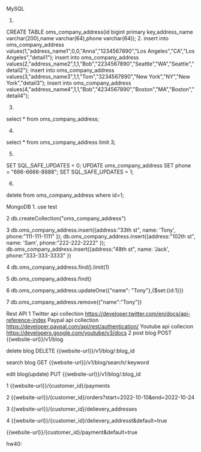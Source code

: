 MySQL

1.
CREATE TABLE oms_company_address(id bigint primary key,address_name varchar(200),name varchar(64),phone varchar(64));
2.
insert into oms_company_address values(1,"address_name1",0,0,"Anna","1234567890","Los Angeles","CA","Los Angeles","detail1"); insert into oms_company_address values(2,"address_name2",1,1,"Bob","2234567890","Seattle","WA","Seattle","detail2"); insert into oms_company_address values(3,"address_name3",1,1,"Tom","3234567890","New York","NY","New York","detail3"); insert into oms_company_address values(4,"address_name4",1,1,"Bob","4234567890","Boston","MA","Boston","detail4");

3.
select * from oms_company_address;

4.
select * from oms_company_address limit 3;

5.

SET SQL_SAFE_UPDATES = 0;
UPDATE oms_company_address SET phone = "666-6666-8888";
SET SQL_SAFE_UPDATES = 1;

6.
delete from oms_company_address where id=1;

MongoDB 
1.
use test

2
db.createCollection("oms_company_address")

3
db.oms_company_address.insert({address:"33th st", name: 'Tony', phone:"111-111-1111" });
db.oms_company_address.insert({address:"102th st", name: 'Sam', phone:"222-222-2222" });
db.oms_company_address.insert({address:"48th st", name: 'Jack', phone:"333-333-3333" })

4
db.oms_company_address.find().limit(1)

5
db.oms_company_address.find()

6
db.oms_company_address.updateOne({"name": "Tony"},{$set:{id:1}})

7
db.oms_company_address.remove({"name":"Tony"})

Rest API
1
Twitter api collection
https://developer.twitter.com/en/docs/api-reference-index
Paypal api collection
https://developer.paypal.com/api/rest/authentication/
Youtube api collecion
https://developers.google.com/youtube/v3/docs
2
post blog
POST {{website-url}}/v1/blog

delete blog
DELETE {{website-url}}/v1/blog/:blog_id

search blog
GET {{website-url}}/v1/blog/search/:keyword

edit blog(update)
PUT {{website-url}}/v1/blog/:blog_id

1
{{website-url}}/{customer_id}/payments

2
{{website-url}}/{customer_id}/orders?start=2022-10-10&end=2022-10-24

3
{{website-url}}/{customer_id}/delievery_addresses

4
{{website-url}}/{customer_id}/delievery_addresst&default=true

{{website-url}}/{customer_id}/payment&default=true

hw40: 
